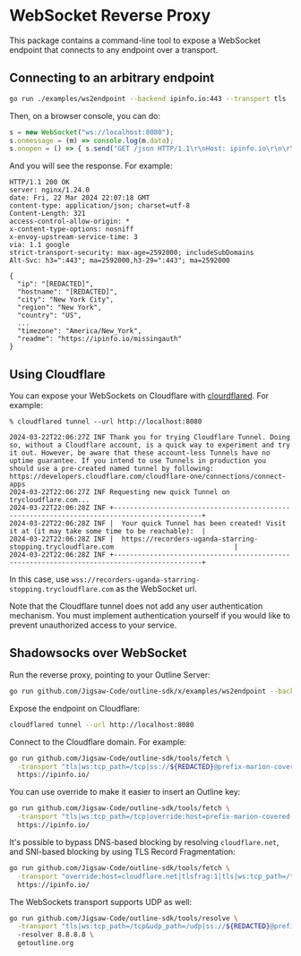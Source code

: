 # WebSocket Reverse Proxy

This package contains a command-line tool to expose a WebSocket endpoint that connects to
any endpoint over a transport.


## Connecting to an arbitrary endpoint


```sh
go run ./examples/ws2endpoint --backend ipinfo.io:443 --transport tls
```

Then, on a browser console, you can do:

```js
s = new WebSocket("ws://localhost:8080");
s.onmessage = (m) => console.log(m.data);
s.onopen = () => { s.send("GET /json HTTP/1.1\r\nHost: ipinfo.io\r\n\r\n"); }
```

And you will see the response. For example:

```http
HTTP/1.1 200 OK
server: nginx/1.24.0
date: Fri, 22 Mar 2024 22:07:18 GMT
content-type: application/json; charset=utf-8
Content-Length: 321
access-control-allow-origin: *
x-content-type-options: nosniff
x-envoy-upstream-service-time: 3
via: 1.1 google
strict-transport-security: max-age=2592000; includeSubDomains
Alt-Svc: h3=":443"; ma=2592000,h3-29=":443"; ma=2592000

{
  "ip": "[REDACTED]",
  "hostname": "[REDACTED]",
  "city": "New York City",
  "region": "New York",
  "country": "US",
  ...
  "timezone": "America/New_York",
  "readme": "https://ipinfo.io/missingauth"
}
```

## Using Cloudflare

You can expose your WebSockets on Cloudflare with [clourdflared](https://developers.cloudflare.com/cloudflare-one/connections/connect-networks/do-more-with-tunnels/trycloudflare/). For example:

```console
% cloudflared tunnel --url http://localhost:8080

2024-03-22T22:06:27Z INF Thank you for trying Cloudflare Tunnel. Doing so, without a Cloudflare account, is a quick way to experiment and try it out. However, be aware that these account-less Tunnels have no uptime guarantee. If you intend to use Tunnels in production you should use a pre-created named tunnel by following: https://developers.cloudflare.com/cloudflare-one/connections/connect-apps
2024-03-22T22:06:27Z INF Requesting new quick Tunnel on trycloudflare.com...
2024-03-22T22:06:28Z INF +--------------------------------------------------------------------------------------------+
2024-03-22T22:06:28Z INF |  Your quick Tunnel has been created! Visit it at (it may take some time to be reachable):  |
2024-03-22T22:06:28Z INF |  https://recorders-uganda-starring-stopping.trycloudflare.com                              |
2024-03-22T22:06:28Z INF +--------------------------------------------------------------------------------------------+
```

In this case, use `wss://recorders-uganda-starring-stopping.trycloudflare.com` as the WebSocket url.

Note that the Cloudflare tunnel does not add any user authentication mechanism. You must implement authentication yourself
if you would like to prevent unauthorized access to your service.

## Shadowsocks over WebSocket

Run the reverse proxy, pointing to your Outline Server:

```sh
go run github.com/Jigsaw-Code/outline-sdk/x/examples/ws2endpoint --backend $HOST:$PORT --listen 127.0.0.1:8080
```

Expose the endpoint on Cloudflare:

```sh
cloudflared tunnel --url http://localhost:8080
```

Connect to the Cloudflare domain. For example:

```sh
go run github.com/Jigsaw-Code/outline-sdk/tools/fetch \
  -transport "tls|ws:tcp_path=/tcp|ss://${REDACTED}@prefix-marion-covered-operators.trycloudflare.com.trycloudflare.com:443" \
  https://ipinfo.io/
```

You can use override to make it easier to insert an Outline key:

```sh
go run github.com/Jigsaw-Code/outline-sdk/tools/fetch \
  -transport "tls|ws:tcp_path=/tcp|override:host=prefix-marion-covered-operators.trycloudflare.com&port=443|$OUTLINE_KEY" \
  https://ipinfo.io/
```

It's possible to bypass DNS-based blocking by resolving `cloudflare.net`, and SNI-based blocking by using TLS Record Fragmentation:

```sh
go run github.com/Jigsaw-Code/outline-sdk/tools/fetch \
  -transport "override:host=cloudflare.net|tlsfrag:1|tls|ws:tcp_path=/tcp|ss://${REDACTED}@prefix-marion-covered-operators.trycloudflare.com:443" \
  https://ipinfo.io/
```

The WebSockets transport supports UDP as well:

```sh
go run github.com/Jigsaw-Code/outline-sdk/tools/resolve \
  -transport "tls|ws:tcp_path=/tcp&udp_path=/udp|ss://${REDACTED}@prefix-marion-covered-operators.trycloudflare.com:443"
  -resolver 8.8.8.8 \
  getoutline.org
```
